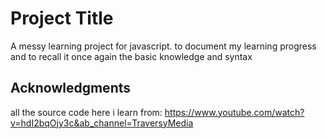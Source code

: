 # Project Title

A messy learning project for javascript. to document my learning progress and to recall it once again the basic knowledge and syntax

## Acknowledgments

all the source code here i learn from: 
https://www.youtube.com/watch?v=hdI2bqOjy3c&ab_channel=TraversyMedia


